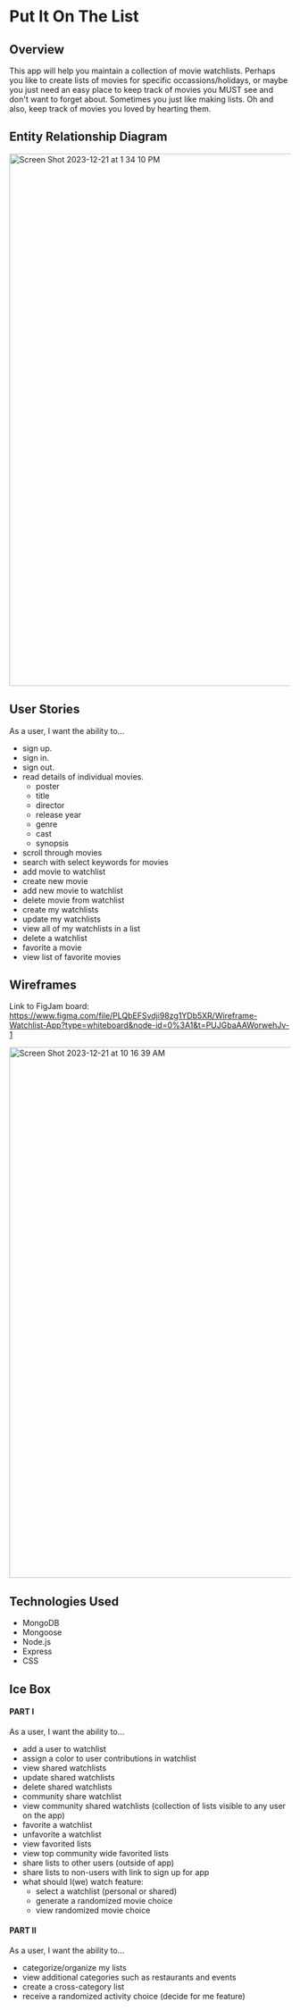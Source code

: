 # Put It On The List

## Overview
This app will help you maintain a collection of movie watchlists. Perhaps you like to create lists of movies for specific occassions/holidays, or maybe you just need an easy place to keep track of movies you MUST see and don't want to forget about. Sometimes you just like making lists. Oh and also, keep track of movies you loved by hearting them.



## Entity Relationship Diagram
<img width="954" alt="Screen Shot 2023-12-21 at 1 34 10 PM" src="https://github.com/ariellepollock/project-2-app/assets/149843908/6d8dd32b-56be-49b9-ad7e-44f1e5ce8d59">



## User Stories
As a user, I want the ability to... 
  - sign up.
  - sign in.  
  - sign out.
  - read details of individual movies.
      - poster
      - title
      - director
      - release year
      - genre
      - cast
      - synopsis
  - scroll through movies
  - search with select keywords for movies
  - add movie to watchlist
  - create new movie
  - add new movie to watchlist
  - delete movie from watchlist
  - create my watchlists
  - update my watchlists
  - view all of my watchlists in a list
  - delete a watchlist
  - favorite a movie
  - view list of favorite movies



## Wireframes
Link to FigJam board: https://www.figma.com/file/PLQbEFSvdji98zg1YDb5XR/Wireframe-Watchlist-App?type=whiteboard&node-id=0%3A1&t=PUJGbaAAWorwehJv-1

<img width="951" alt="Screen Shot 2023-12-21 at 10 16 39 AM" src="https://github.com/ariellepollock/project-2-app/assets/149843908/8fb58a40-a91b-49a1-b69b-2e3e9414818b">



## Technologies Used
- MongoDB
- Mongoose
- Node.js
- Express
- CSS



## Ice Box
#### PART I
As a user, I want the ability to...
  - add a user to watchlist
  - assign a color to user contributions in watchlist
  - view shared watchlists
  - update shared watchlists
  - delete shared watchlists
  - community share watchlist
  - view community shared watchlists (collection of lists visible to any user on the app)
  - favorite a watchlist
  - unfavorite a watchlist
  - view favorited lists
  - view top community wide favorited lists
  - share lists to other users (outside of app)
  - share lists to non-users with link to sign up for app
  - what should I(we) watch feature:
      - select a watchlist (personal or shared)
      - generate a randomized movie choice
      - view randomized movie choice
   
#### PART II
As a user, I want the ability to...
  - categorize/organize my lists
  - view additional categories such as restaurants and events
  - create a cross-category list
  - receive a randomized activity choice (decide for me feature)

